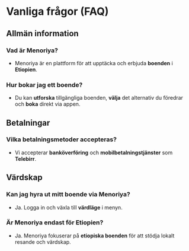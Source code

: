 # Vanliga frågor (FAQ)

## Allmän information

### Vad är Menoriya?
- Menoriya är en plattform för att upptäcka och erbjuda **boenden** i **Etiopien**.

### Hur bokar jag ett boende?
- Du kan **utforska** tillgängliga boenden, **välja** det alternativ du föredrar och **boka** direkt via appen.

## Betalningar

### Vilka betalningsmetoder accepteras?
- Vi accepterar **banköverföring** och **mobilbetalningstjänster** som **Telebirr**.

## Värdskap

### Kan jag hyra ut mitt boende via Menoriya?
- Ja. Logga in och växla till **värdläge** i menyn.

### Är Menoriya endast för Etiopien?
- Ja. Menoriya fokuserar på **etiopiska boenden** för att stödja lokalt resande och värdskap.